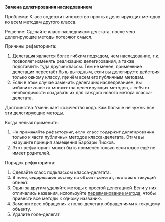 <strong>Замена делегирования наследованием</strong>

Проблема: Класс содержит множество простых делегирующих методов ко всем методам другого класса.

Решение: Сделайте класс наследником делегата, после чего делегирующие методы потеряют смысл.

Причины рефакторинга:

1. Делегация является более гибким подходом, чем наследование, т.к. позволяет изменять реализацию делегирования, а также подставлять туда другие классы. Тем не менее, применение делегации перестаёт быть выгодным, если вы делегируете действия только одному классу, причём всем его публичным методам.
2. Если в этом случае заменить делегацию наследованием, вы избавите класс от множества делегирующих методов, а себя от необходимости создавать их для каждого нового метода класса-делегата.

Достоинства: Уменьшает количество кода. Вам больше не нужны все эти делегирующие методы.

Когда нельзя применить:

1. Не применяйте рефакторинг, если класс содержит делегирование только к части публичных методов класса-делегата. Этим вы нарушите принцип замещения Барбары Лисков.
2. Этот рефакторинг может быть применён только если класс ещё не имеет родителей.

Порядок рефакторинга:

1. Сделайте класс подклассом класса-делегата.
2. В поле, содержащее ссылку на объект-делегат, поставьте текущий объект.
3. Один за другим удаляйте методы с простой делегацией. Если у них отличались названия, используйте <a href="https://github.com/helenasilkina/refactoring/blob/master/Rename%20Method%20(Переименование%20метода).md">переименование метода</a>, чтобы привести все методы к одному названию.
4. Замените все обращения к полю-делегату обращениями к текущему объекту.
5. Удалите поле-делегат.
